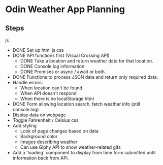 # Odin Weather App Planning

## Steps

js
- DONE Set up html js css
- DONE API functions first (Visual Crossing API)
  - DONE Take a location and return weather data for that location.
  - DONE Console.log information
  - DONE Promises or async / await or both.
- DONE Functions to process JSON data and return only required data.
- Handle errors:
  - When location can't be found
  - When API doesn't respond
  - When there is no localStorage
html
- DONE Form allowing location search, fetch weather info (still console.log)
- Display data on webpage
- Toggle Fahrenheit / Celsius
css
- Add styling
  - Look of page changes based on data
  - Background color
  - Images describing weather
  - Can use Giphy API to show weather-related gifs
- Add a 'loading' component to display from time form submitted until information back from APi.

 